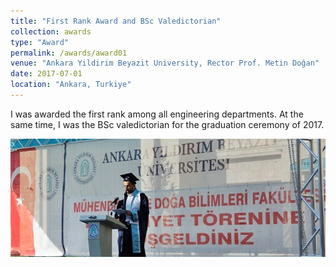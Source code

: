 ```yaml
---
title: "First Rank Award and BSc Valedictorian"
collection: awards
type: "Award"
permalink: /awards/award01
venue: "Ankara Yildirim Beyazit University, Rector Prof. Metin Doğan"
date: 2017-07-01
location: "Ankara, Turkiye"
---
```


I was awarded the first rank among all engineering departments. At the same time, I was the BSc valedictorian for the graduation ceremony of 2017.

![Drag Racing](images/award01_1.jpg)
